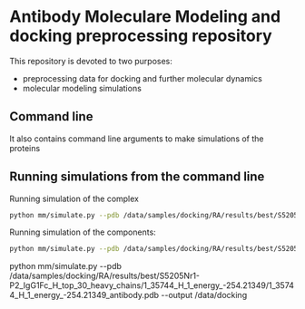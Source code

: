 # Antibody Moleculare Modeling and docking preprocessing repository

This repository is devoted to two purposes:
* preprocessing data for docking and further molecular dynamics
* molecular modeling simulations

## Command line

It also contains command line arguments to make simulations of the proteins

## Running simulations from the command line

Running simulation of the complex 

```bash
python mm/simulate.py --pdb /data/samples/docking/RA/results/best/S5205Nr1-P2_IgG1Fc_H_top_30_heavy_chains/FIXED_1_35744_H_1_energy_-254.21349.pdb --output /data/docking
```

Running simulation of the components:

```bash
python mm/simulate.py --pdb /data/samples/docking/RA/results/best/S5205Nr1-P2_IgG1Fc_H_top_30_heavy_chains/FIXED_1_35744_H_1_energy_-254.21349/FIXED_1_35744_H_1_energy_-254.21349_antibody.pdb --output /data/docking
```


python mm/simulate.py --pdb /data/samples/docking/RA/results/best/S5205Nr1-P2_IgG1Fc_H_top_30_heavy_chains/1_35744_H_1_energy_-254.21349/1_35744_H_1_energy_-254.21349_antibody.pdb --output /data/docking
